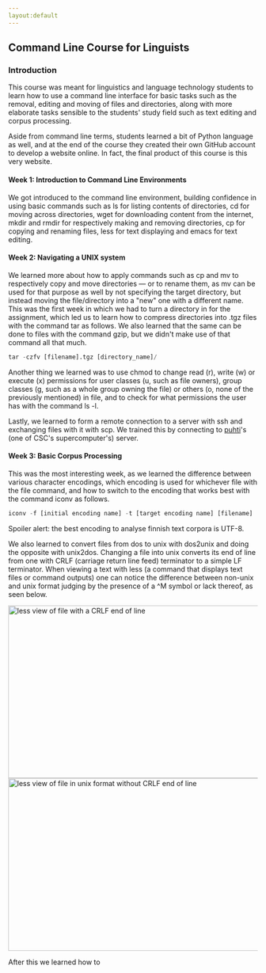 ```yaml
---
layout:default
---
```


## Command Line Course for Linguists

### Introduction

This course was meant for linguistics and language technology students to learn how to use a command line interface for basic tasks such as the removal, editing and moving of files and directories, along with more elaborate tasks sensible to the students' study field such as text editing and corpus processing. 

Aside from command line terms, students learned a bit of Python language as well, and at the end of the course they created their own GitHub account to develop a website online. In fact, the final product of this course is this very website.

#### Week 1: Introduction to Command Line Environments

We got introduced to the command line environment, building confidence in using basic commands such as ls for listing contents of directories, cd for moving across directories, wget for downloading content from the internet, mkdir and rmdir for respectively making and removing directories, cp for copying and renaming files, less for text displaying and emacs for text editing.

#### Week 2: Navigating a UNIX system

We learned more about how to apply commands such as cp and mv to respectively copy and move directories — or to rename them, as mv can be used for that purpose as well by not specifying the target directory, but instead moving the file/directory into a "new" one with a different name. This was the first week in which we had to turn a directory in for the assignment, which led us to learn how to compress directories into .tgz files with the command tar as follows. We also learned that the same can be done to files with the command gzip, but we didn't make use of that command all that much.

```python
tar -czfv [filename].tgz [directory_name]/
```

Another thing we learned was to use chmod to change read (r), write (w) or execute (x) permissions for user classes (u, such as file owners), group classes (g, such as a whole group owning the file) or others (o, none of the previously mentioned) in file, and to check for what permissions the user has with the command ls -l.

Lastly, we learned to form a remote connection to a server with ssh and exchanging files with it with scp. We trained this by connecting to [puhti](https://docs.csc.fi/computing/overview/)'s (one of CSC's supercomputer's) server.

#### Week 3: Basic Corpus Processing

This was the most interesting week, as we learned the difference between various character encodings, which encoding is used for whichever file with the file command, and how to switch to the encoding that works best with the command iconv as follows.

```python
iconv -f [initial encoding name] -t [target encoding name] [filename]
```
Spoiler alert: the best encoding to analyse finnish text corpora is UTF-8.

We also learned to convert files from dos to unix with dos2unix and doing the opposite with unix2dos. Changing a file into unix converts its end of line from one with CRLF (carriage return line feed) terminator to a simple LF terminator. When viewing a text with less (a command that displays text files or command outputs) one can notice the difference between non-unix and unix format judging by the presence of a ^M symbol or lack thereof, as seen below.


<div class="row">
     <div class="column">
     	  <img src="assets/images/dos" alt="less view of file with a CRLF end of line" width="724" height="349"/>
	  </div>
     <div class="column">
     	  <img src="assets/images/unix" alt="less view of file in unix format without CRLF end of line" width="724" height="349"/>
	  </div>
</div>

After this we learned how to